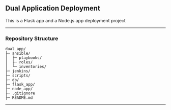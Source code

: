 ## Dual Application Deployment

This is a Flask app and a Node.js app deployment project

---

### Repository Structure
```
dual_app/
├─ ansible/
│  ├─ playbooks/
│  ├─ roles/
│  └─ inventories/
├─ jenkins/
├─ scripts/
├─ db/
├─ flask_app/
├─ node_app/
├─ .gitignore
├─ README.md
```

---
